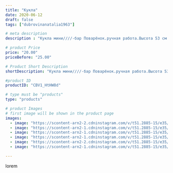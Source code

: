 ```yaml
---
title: "Кукла"
date: 2020-06-12
draft: false
tags: ["dubrovinanatalia1963"]

# meta description
description : "Кукла мини////-бар Поварёнок.ручная работа.Высота 53 см в сидячем положении,высота самой куклы 64 см.Ждёт своего хозяина .По вопросам приобретения обращаться в "

# product Price
price: "20.00"
priceBefore: "25.00"

# Product Short Description
shortDescription: "Кукла мини////-бар Поварёнок.ручная работа.Высота 53 см в сидячем положении,высота самой куклы 64 см.Ждёт своего хозяина .По вопросам приобретения обращаться в директ или в ватцап +7 9614564171"

#product ID
productID: "CBV1_HtHW8d"

# type must be "products"
type: "products"

# product Images
# first image will be shown in the product page
images:
  - image: "https://scontent-arn2-2.cdninstagram.com/v/t51.2885-15/e35/103060952_178864180334376_2079603045811445152_n.jpg?_nc_ht=scontent-arn2-2.cdninstagram.com&_nc_cat=100&_nc_ohc=QQOfSPEDcrkAX_PSSLp&se=7&tp=1&oh=59aeefa94796980f966b76702ae6c593&oe=605C42C3&ig_cache_key=MjMzMDAwNTgxMzgxNjM4Mzk1OQ%3D%3D.2"
  - image: "https://scontent-arn2-1.cdninstagram.com/v/t51.2885-15/e35/103088069_1207702762894758_2433620396950885366_n.jpg?_nc_ht=scontent-arn2-1.cdninstagram.com&_nc_cat=106&_nc_ohc=rhhYvLiwQHwAX8DNwzI&se=7&tp=1&oh=8dec191504f32c774721ac1187ae943f&oe=605C6312&ig_cache_key=MjMzMDAwNTgxMzg0MTQ5MDI4MQ%3D%3D.2"
  - image: "https://scontent-arn2-1.cdninstagram.com/v/t51.2885-15/e35/102960565_739809180090307_490779345501542162_n.jpg?_nc_ht=scontent-arn2-1.cdninstagram.com&_nc_cat=107&_nc_ohc=0C-UokHJs9sAX_eBlMw&se=7&tp=1&oh=251ca88df2148bedb7c2c98c091a2c03&oe=605D69C8&ig_cache_key=MjMzMDAwNTgxMzg0OTkwNjg1OA%3D%3D.2"
  - image: "https://scontent-arn2-1.cdninstagram.com/v/t51.2885-15/e35/104007692_893760174470963_7368009252079867876_n.jpg?_nc_ht=scontent-arn2-1.cdninstagram.com&_nc_cat=111&_nc_ohc=g0GBiClrRmMAX-J8QCg&se=7&tp=1&oh=d8fef7205fa6981245793c4e5f8affab&oe=605AF17F&ig_cache_key=MjMzMDAwNTgxMzgwODAyNTUzOA%3D%3D.2"
  - image: "https://scontent-arn2-2.cdninstagram.com/v/t51.2885-15/e35/103875996_852155645277260_3810504715008701714_n.jpg?_nc_ht=scontent-arn2-2.cdninstagram.com&_nc_cat=108&_nc_ohc=Wc9mIlr3Ja0AX_kwLT-&se=7&tp=1&oh=72a0c5f75beae4aff0be201d9698b14e&oe=605A5F63&ig_cache_key=MjMzMDAwNTgxMzgzMzA1MTA5Ng%3D%3D.2"
  - image: "https://scontent-arn2-1.cdninstagram.com/v/t51.2885-15/e35/103078204_280311663331993_76974054593741247_n.jpg?_nc_ht=scontent-arn2-1.cdninstagram.com&_nc_cat=101&_nc_ohc=VGefmGz5aCkAX92NYqr&se=7&tp=1&oh=152b8d796fae05bbfd2c9a68efaf6a4c&oe=605A1137&ig_cache_key=MjMzMDAwNTgxMzc5OTU0MDMwNw%3D%3D.2"

---
```

lorem
